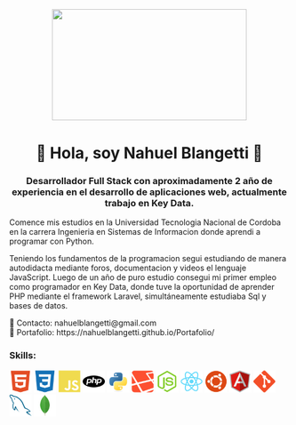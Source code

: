 <div align="center">
  <img src="https://media.giphy.com/media/a1QLZUUtCcgyA/giphy.gif" width="350" height="200"/>
  <h1>
    👋 Hola, soy Nahuel Blangetti 👋  
  </h1>
  <h3>
    Desarrollador Full Stack con aproximadamente 2 año de experiencia en el desarrollo de aplicaciones web, actualmente trabajo en Key Data.
  </h3>
</div>
<div>
  <p>
    Comence mis estudios en la Universidad Tecnologia Nacional de Cordoba en la carrera Ingenieria en Sistemas de Informacion donde aprendi a programar
    con Python.
  <p/>
  <p>
    Teniendo los fundamentos de la programacion segui estudiando de manera autodidacta mediante foros, documentacion y videos el lenguaje JavaScript.
    Luego de un año de puro estudio consegui mi primer empleo como programador en Key Data, donde tuve la oportunidad de aprender PHP mediante el
    framework Laravel, simultáneamente estudiaba Sql y bases de datos.
  <p/>
  <p>
    📩 Contacto: nahuelblangetti@gmail.com
     <br/>
    📎 Portafolio: https://nahuelblangetti.github.io/Portafolio/
  </p>
</div>

<div>
  <h3>Skills: </h3>
  <img src="https://github.com/devicons/devicon/blob/master/icons/html5/html5-plain.svg" title="HTML5" width="40" height="40"/>
  <img src="https://github.com/devicons/devicon/blob/master/icons/css3/css3-plain.svg" title="CSS" width="40" height="40"/>
  <img src="https://github.com/devicons/devicon/blob/master/icons/javascript/javascript-plain.svg" title="JavaScript" width="40" height="40"/>
  <img src="https://github.com/devicons/devicon/blob/master/icons/php/php-plain.svg" title="PHP" width="40" height="40"/>
  <img src="https://github.com/devicons/devicon/blob/master/icons/python/python-original.svg" title="Python" width="40" height="40"/>
  <img src="https://github.com/devicons/devicon/blob/master/icons/laravel/laravel-plain.svg" title="Laravel" width="40" height="40"/>
  <img src="https://github.com/devicons/devicon/blob/master/icons/nodejs/nodejs-original.svg" title="NodeJS" width="40" height="40"/>
  <img src="https://github.com/devicons/devicon/blob/master/icons/react/react-original.svg" title="ReactJS" width="40" height="40"/>
  <img src="https://github.com/devicons/devicon/blob/master/icons/ubuntu/ubuntu-plain.svg" title="Ubuntu Linux" width="40" height="40"/>
  <img src="https://github.com/devicons/devicon/blob/master/icons/angularjs/angularjs-original.svg" title="Angular" width="40" height="40"/>
  <img src="https://github.com/devicons/devicon/blob/master/icons/git/git-plain.svg" title="Git" width="40" height="40"/>
  <img src="https://github.com/devicons/devicon/blob/master/icons/mysql/mysql-original.svg" title="MySql" width="40" height="40"/>
  <img src="https://github.com/devicons/devicon/blob/master/icons/mongodb/mongodb-original.svg" title="MongoDB" width="40" height="40"/>
</div>
